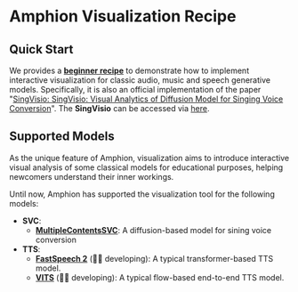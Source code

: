 # Amphion Visualization Recipe

## Quick Start

We provides a **[beginner recipe](SingVisio/)** to demonstrate how to implement interactive visualization for classic audio, music and speech generative models. Specifically, it is also an official implementation of the paper "[SingVisio: SingVisio: Visual Analytics of Diffusion Model for Singing Voice Conversion](https://arxiv.org/pdf/2402.12660.pdf)". The **SingVisio** can be accessed via [here](https://dsvc.openmmlab.org.cn/).

## Supported Models

As the unique feature of Amphion, visualization aims to introduce interactive visual analysis of some classical models for educational purposes, helping newcomers understand their inner workings. 

Until now, Amphion has supported the visualization tool for the following models:

- **SVC**:
    - **[MultipleContentsSVC](../svc/MultipleContentsSVC)**: A diffusion-based model for sining voice conversion
- **TTS**:
    - **[FastSpeech 2](../tts/FastSpeech2/)** (👨‍💻 developing): A typical transformer-based TTS model.
    - **[VITS](../tts/VITS/)** (👨‍💻 developing): A typical flow-based end-to-end TTS model.


